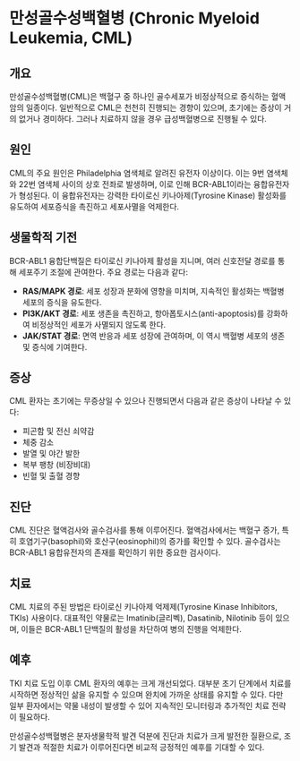 

# 만성골수성백혈병 (Chronic Myeloid Leukemia, CML)

## 개요
만성골수성백혈병(CML)은 백혈구 중 하나인 골수세포가 비정상적으로 증식하는 혈액암의 일종이다. 일반적으로 CML은 천천히 진행되는 경향이 있으며, 초기에는 증상이 거의 없거나 경미하다. 그러나 치료하지 않을 경우 급성백혈병으로 진행될 수 있다.

## 원인
CML의 주요 원인은 Philadelphia 염색체로 알려진 유전자 이상이다. 이는 9번 염색체와 22번 염색체 사이의 상호 전좌로 발생하며, 이로 인해 BCR-ABL1이라는 융합유전자가 형성된다. 이 융합유전자는 강력한 타이로신 키나아제(Tyrosine Kinase) 활성화를 유도하여 세포증식을 촉진하고 세포사멸을 억제한다.

## 생물학적 기전
BCR-ABL1 융합단백질은 타이로신 키나아제 활성을 지니며, 여러 신호전달 경로를 통해 세포주기 조절에 관여한다. 주요 경로는 다음과 같다:

- **RAS/MAPK 경로**: 세포 성장과 분화에 영향을 미치며, 지속적인 활성화는 백혈병 세포의 증식을 유도한다.
- **PI3K/AKT 경로**: 세포 생존을 촉진하고, 항아폽토시스(anti-apoptosis)를 강화하여 비정상적인 세포가 사멸되지 않도록 한다.
- **JAK/STAT 경로**: 면역 반응과 세포 성장에 관여하며, 이 역시 백혈병 세포의 생존 및 증식에 기여한다.

## 증상
CML 환자는 초기에는 무증상일 수 있으나 진행되면서 다음과 같은 증상이 나타날 수 있다:

- 피곤함 및 전신 쇠약감
- 체중 감소
- 발열 및 야간 발한
- 복부 팽창 (비장비대)
- 빈혈 및 출혈 경향

## 진단
CML 진단은 혈액검사와 골수검사를 통해 이루어진다. 혈액검사에서는 백혈구 증가, 특히 호염기구(basophil)와 호산구(eosinophil)의 증가를 확인할 수 있다. 골수검사는 BCR-ABL1 융합유전자의 존재를 확인하기 위한 중요한 검사이다.

## 치료
CML 치료의 주된 방법은 타이로신 키나아제 억제제(Tyrosine Kinase Inhibitors, TKIs) 사용이다. 대표적인 약물로는 Imatinib(글리벡), Dasatinib, Nilotinib 등이 있으며, 이들은 BCR-ABL1 단백질의 활성을 차단하여 병의 진행을 억제한다.

## 예후
TKI 치료 도입 이후 CML 환자의 예후는 크게 개선되었다. 대부분 초기 단계에서 치료를 시작하면 정상적인 삶을 유지할 수 있으며 완치에 가까운 상태를 유지할 수 있다. 다만 일부 환자에서는 약물 내성이 발생할 수 있어 지속적인 모니터링과 추가적인 치료 전략이 필요하다.

만성골수성백혈병은 분자생물학적 발견 덕분에 진단과 치료가 크게 발전한 질환으로, 조기 발견과 적절한 치료가 이루어진다면 비교적 긍정적인 예후를 기대할 수 있다.